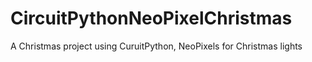 # CircuitPythonNeoPixelChristmas
A Christmas project using CuruitPython, NeoPixels for Christmas lights 
